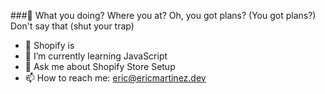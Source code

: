 ###👋 What you doing? Where you at? Oh, you got plans? (You got plans?) Don't say that (shut your trap)

- 🔭 Shopify is
- 🌱 I’m currently learning JavaScript
- 💬 Ask me about Shopify Store Setup
- 📫 How to reach me: eric@ericmartinez.dev
